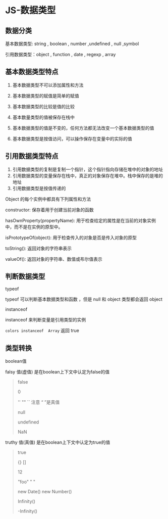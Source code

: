 # JS-数据类型

## 数据分类

基本数据类型: string , boolean , number ,undefined , null ,symbol

引用数据类型：object , function , date , regexp , array



## 基本数据类型特点

1. 基本数据类型不可以添加属性和方法

2. 基本数据类型的赋值是简单的赋值

3. 基本数据类型的比较是值的比较

4. 基本数量类型的值被保存在栈中

5. 基本数据类型的值是不变的，任何方法都无法改变一个基本数据类型的值

6. 基本数据类型是按值访问，可以操作保存在变量中的实际的值

   

## 引用数据类型特点

1. 引用数据类型的复制是复制一个指针，这个指针指向存储在堆中的对象的地址
2. 引用数据类型的变量保存在栈中，真正的对象保存在堆中。栈中保存的是堆的地址
3. 引用数据类型是按值传递的

Object 的每个实例中都具有下列属性和方法

constructor: 保存着用于创建当前对象的函数

hasOwnProperty(propertyName): 用于检查给定的属性是在当前的对象实例中，而不是在实例的原型中。

isPrototypeOf(object): 用于检查传入的对象是否是传入对象的原型

toString(): 返回对象的字符串表示

valueOf(): 返回对象的字符串、数值或布尔值表示



## 判断数据类型

typeof 

typeof 可以判断基本数据类型和函数 ，但是 null 和 object 类型都会返回 object

instanceof 

instanceof  来判断变量是引用类型的实例

`colors instanceof  Array` 返回 true



## 类型转换

boolean值

falsy 值(虚值) 是在boolean上下文中认定为false的值

> false  
>
> 0
>
> ''    ""   ``  注意 “  ”是真值
>
> null
>
> undefined
>
> NaN

truthy 值(真值) 是在boolean上下文中认定为true的值

> true
>
> {} []
>
> 12
>
> "foo"  " "
>
> new Date()  new Number()
>
> Infinity()
>
> -Infinity()

 